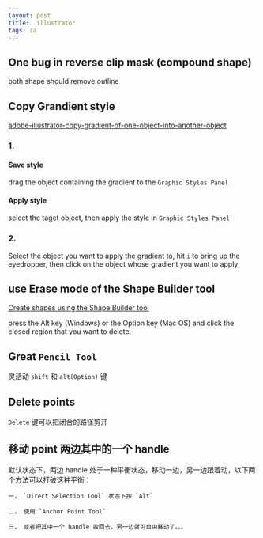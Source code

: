 ```yaml
---
layout: post
title:  illustrator
tags: za
---
```


## One bug in reverse clip mask (compound shape) 
both shape should remove outline

## Copy Grandient style

[adobe-illustrator-copy-gradient-of-one-object-into-another-object](http://graphicdesign.stackexchange.com/questions/1502/adobe-illustrator-copy-gradient-of-one-object-into-another-object)

### 1.
#### Save style
drag the object containing the gradient to the `Graphic Styles Panel`

#### Apply style
select the taget object, then apply the style in  `Graphic Styles Panel`

### 2.
Select the object you want to apply the gradient to, hit `i` to bring up the eyedropper, then click on the object whose gradient you want to apply


## use Erase mode of the Shape Builder tool
[Create shapes using the Shape Builder tool](https://helpx.adobe.com/illustrator/using/creating-shapes-shape-builder-tool.html)

press the Alt key (Windows) or the Option key (Mac OS) and click the closed region that you want to delete.

## Great `Pencil Tool`

灵活动 `shift` 和 `alt(Option)` 键

## Delete points

`Delete` 键可以把闭合的路径剪开

## 移动 point 两边其中的一个 handle

默认状态下，两边 handle 处于一种平衡状态，移动一边，另一边跟着动，以下两个方法可以打破这种平衡：

    一， `Direct Selection Tool` 状态下按 `Alt`  

    二， 使用 `Anchor Point Tool` 

    三， 或者把其中一个 handle 收回去，另一边就可自由移动了。。。